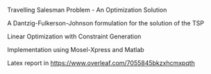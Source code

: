 Travelling Salesman Problem - An Optimization Solution

A Dantzig-Fulkerson-Johnson formulation for the solution of the TSP

Linear Optimization with Constraint Generation

Implementation using Mosel-Xpress and Matlab

Latex report in 
https://www.overleaf.com/7055845bkzxhcmxpqth
